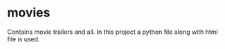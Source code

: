 # movies
Contains movie trailers and all.
In this project a python file along with html file is used.
